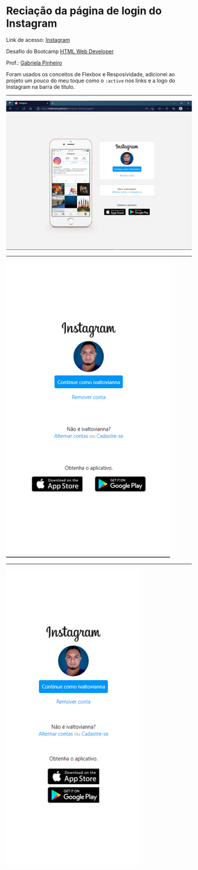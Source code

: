 # Reciação da página de login do Instagram

Link de acesso: <a href="https://ivaltoviana.github.io/instagram-landing-page/">Instagram</a>

Desafio do Bootcamp <a href="https://web.dio.me/track/html-web-developer">HTML Web Developer</a>

Prof.: <a href="https://github.com/SpruceGabriela">Gabriela Pinheiro</a>

Foram usados os conceitos de Flexbox e Resposividade, adicionei ao projeto um pouco do meu toque como o <code>:active</code> nos links e a logo do Instagram na barra de título.

<hr>

<img src="img\home-desktop.png">

<hr>

<img src="img\home-mobile.png" height="800">



<hr>

<img src="img\home-mobile-quebra.png" height="800px">


